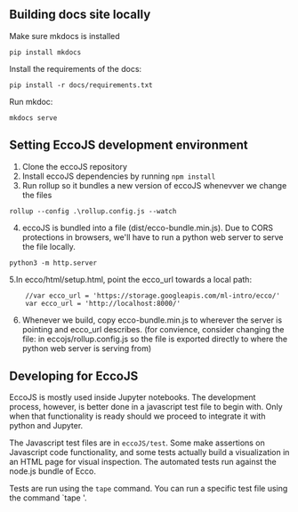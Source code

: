 
## Building docs site locally
Make sure mkdocs is installed

`pip install mkdocs`

Install the requirements of the docs:

`pip install -r docs/requirements.txt`

Run mkdoc:

`mkdocs serve`

## Setting EccoJS development environment

1. Clone the eccoJS repository 
2. Install eccoJS dependencies by running `npm install`
3. Run rollup so it bundles a new version of eccoJS whenevver we change the files
```
rollup --config .\rollup.config.js --watch
```
4. eccoJS is bundled into a file (dist/ecco-bundle.min.js). Due to CORS protections in browsers, we'll have to run a python web server to serve the file locally.
```
python3 -m http.server
```
5.In ecco/html/setup.html, point the ecco_url towards a local path:
```
    //var ecco_url = 'https://storage.googleapis.com/ml-intro/ecco/'
    var ecco_url = 'http://localhost:8000/'
```
6. Whenever we build, copy ecco-bundle.min.js to wherever the server is pointing and ecco_url describes. (for convience, consider changing the file: in eccojs/rollup.config.js so the file is exported directly to where the python web server is serving from)

## Developing for EccoJS
EccoJS is mostly used inside Jupyter notebooks. The development process, however, is better done in a javascript test file to begin with. Only when that functionality is ready should we proceed to integrate it with python and Jupyter. 


The Javascript test files are in `eccoJS/test`. Some make assertions on Javascript code functionality, and some tests actually build a visualization in an HTML page for visual inspection. The automated tests run against the node.js bundle of Ecco.

Tests are run using the `tape` command. You can run a specific test file using the command `tape <file name>'.
